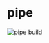 # pipe

![pipe build](https://github.com/viLeeKorn/pipe/actions/workflows/update.yml/badge.svg?event=push)
